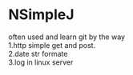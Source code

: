 NSimpleJ
========

often used and learn git by the way<br>
1.http simple get and post.<br>
2.date str formate<br>
3.log in linux server<br>
